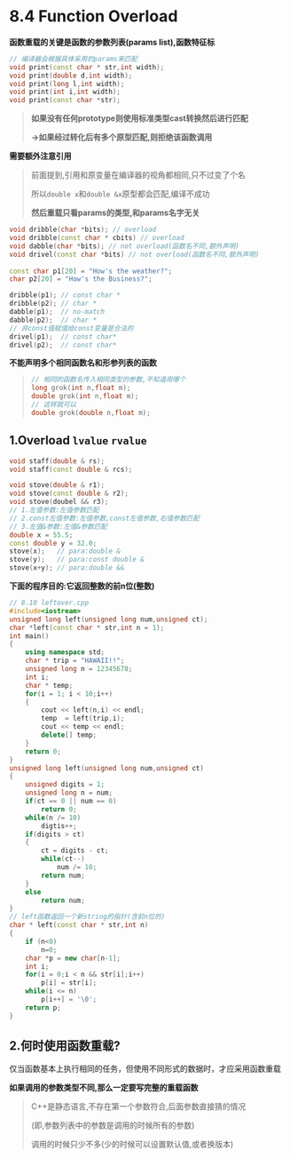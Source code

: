 # 8.4 Function Overload

**函数重载的关键是函数的参数列表(params list),函数特征标**

```cpp
// 编译器会根据具体采用的params来匹配
void print(const char * str,int width);
void print(double d,int width);
void print(long l,int width);
void print(int i,int width);
void print(const char *str);
```

>   **如果没有任何prototype则使用标准类型cast转换然后进行匹配**
>
>   **->如果经过转化后有多个原型匹配,则拒绝该函数调用**

**需要额外注意引用**

>   前面提到,引用和原变量在编译器的视角都相同,只不过变了个名
>
>   所以`double x`和`double &x`原型都会匹配,编译不成功
>
>   **然后重载只看params的类型,和params名字无关**

```cpp
void dribble(char *bits); // overload
void dribble(const char * cbits) // overload
void dabble(char *bits); // not overload(函数名不同,额外声明)
void drivel(const char *bits) // not overload(函数名不同,额外声明)
    
const char p1[20] = "How's the weather?";
char p2[20] = "How's the Business?";

dribble(p1); // const char *
dribble(p2); // char *
dabble(p1);  // no-match
dabble(p2);  // char *
// 非const值赋值给const变量是合法的
drivel(p1);	 // const char*
drivel(p2);  // const char*
```

**不能声明多个相同函数名和形参列表的函数**

>   ```cpp
>   // 相同的函数名传入相同类型的参数,不知道用哪个
>   long grok(int n,float m);
>   double grok(int n,float m);
>   // 这样就可以
>   double grok(double n,float m);
>   ```

## 1.Overload `lvalue` `rvalue`

```cpp
void staff(double & rs);
void staff(const double & rcs);

void stove(double & r1);		
void stove(const double & r2); 
void stove(doubel && r3);
// 1.左值参数:左值参数匹配
// 2.const左值参数:左值参数,const左值参数,右值参数匹配
// 3.左值&参数:左值&参数匹配
double x = 55.5;
const double y = 32.0;
stove(x);	// para:double &
stove(y);	// para:const double &
stove(x+y); // para:double &&
```

**下面的程序目的:它返回整数的前n位(整数)**

```cpp
// 8.10 leftover.cpp
#include<iostream>
unsigned long left(unsigned long num,unsigned ct);
char *left(const char * str,int n = 1);
int main()
{
    using namespace std;
    char * trip = "HAWAII!!";
    unsigned long n = 12345678;
    int i;
    char * temp;
    for(i = 1; i < 10;i++)
    {
		cout << left(n,i) << endl;
        temp  = left(trip,i);
        cout << temp << endl;
        delete[] temp;
    }
    return 0;
}
unsigned long left(unsigned long num,unsigned ct)
{
	unsigned digits = 1;
    unsigned long n = num;
    if(ct == 0 || num == 0)
        return 0;
    while(n /= 10)
        digtis++;
    if(digits > ct)
    {
        ct = digits - ct;
        while(ct--)
        	num /= 10;
    	return num;
    }
    else
        return num;
}
// left函数返回一个新string的指针(含前n位的)
char * left(const char * str,int n)
{
    if (n<0)
        n=0;
    char *p = new char[n-1];
    int i;
    for(i = 0;i < n && str[i];i++)
        p[i] = str[i];
    while(i <= n)
        p[i++] = '\0';
    return p;
}
```

## 2.何时使用函数重载?

仅当函数基本上执行相同的任务，但使用不同形式的数据时，才应采用函数重载

**如果调用的参数类型不同,那么一定要写完整的重载函数**

>   C++是静态语言,不存在第一个参数符合,后面参数直接猜的情况
>
>   (即,参数列表中的参数是调用的时候所有的参数)
>
>   调用的时候只少不多(少的时候可以设置默认值,或者换版本)